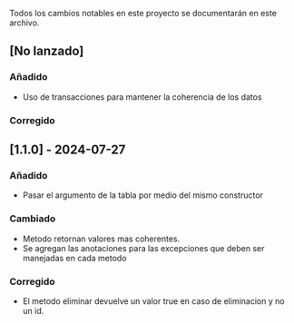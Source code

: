 
Todos los cambios notables en este proyecto se documentarán en este archivo.

## [No lanzado]
### Añadido
- Uso de transacciones para mantener la coherencia de los datos

### Corregido


## [1.1.0] - 2024-07-27
### Añadido
- Pasar el argumento de la tabla  por medio del mismo constructor

### Cambiado
- Metodo retornan valores mas coherentes.
- Se agregan las anotaciones para las excepciones que deben ser manejadas en cada metodo


### Corregido
- El metodo eliminar devuelve un valor true en caso de eliminacion y no un id.
